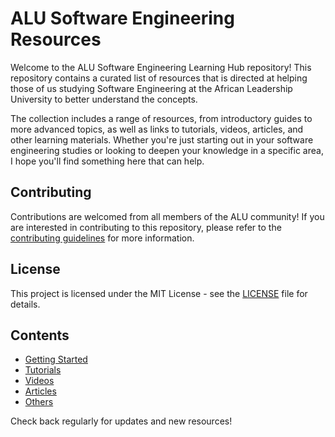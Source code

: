 # ALU Software Engineering Resources

Welcome to the ALU Software Engineering Learning Hub repository! This repository contains a curated list of resources that is directed at helping those of us studying Software Engineering at the African Leadership University to better understand the concepts.

The collection includes a range of resources, from introductory guides to more advanced topics, as well as links to tutorials, videos, articles, and other learning materials. Whether you're just starting out in your software engineering studies or looking to deepen your knowledge in a specific area, I hope you'll find something here that can help.

## Contributing

Contributions are welcomed from all members of the ALU community! If you are interested in contributing to this repository, please refer to the [contributing guidelines](CONTRIBUTING.md) for more information.

## License

This project is licensed under the MIT License - see the [LICENSE](LICENSE) file for details.


## Contents

- [Getting Started](getting-started.md)
- [Tutorials](tutorials.md)
- [Videos](videos.md)
- [Articles](articles.md)
- [Others](others.md)

Check back regularly for updates and new resources!
